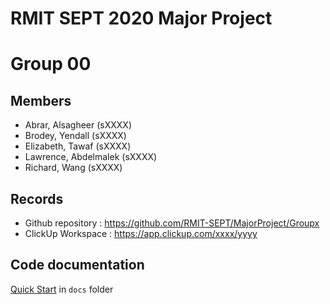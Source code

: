 # RMIT SEPT 2020 Major Project

# Group 00

## Members
* Abrar, Alsagheer (sXXXX)
* Brodey, Yendall (sXXXX)
* Elizabeth, Tawaf (sXXXX)
* Lawrence, Abdelmalek (sXXXX)
* Richard, Wang (sXXXX)

## Records

* Github repository : https://github.com/RMIT-SEPT/MajorProject/Groupx
* ClickUp Workspace : https://app.clickup.com/xxxx/yyyy


## Code documentation

[Quick Start](/docs/README.md) in `docs` folder
